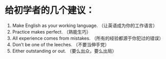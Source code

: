 #  给初学者的几个建议：

1. Make English as your working language. （让英语成为你的工作语言）
2. Practice makes perfect. （熟能生巧）
3. All experience comes from mistakes. （所有的经验都源于你犯过的错误）
4. Don’t be one of the leeches. （不要当伸手党）
5. Either outstanding or out. （要么出众，要么出局）
